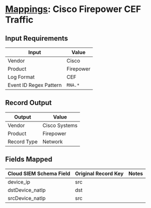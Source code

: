 # [Mappings](README.md): Cisco Firepower CEF Traffic

## Input Requirements

|Input|Value|
|-----|-----|
|Vendor|Cisco|
|Product|Firepower|
|Log Format|CEF|
|Event ID Regex Pattern|`RNA.*`|

## Record Output

|Output|Value|
|------|-----|
|Vendor|Cisco Systems|
|Product|Firepower|
|Record Type|Network|

## Fields Mapped

|Cloud SIEM Schema Field|Original Record Key|Notes|
|-----------------------|-------------------|-----|
|device_ip|src||
|dstDevice_natIp|dst||
|srcDevice_natIp|src||

